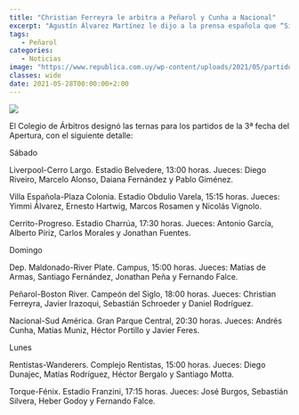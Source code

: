 ```yaml
---
title: "Christian Ferreyra le arbitra a Peñarol y Cunha a Nacional"
excerpt: "Agustín Álvarez Martínez le dijo a la prensa española que “Siempre Peñarol es favorito por la historia que tiene”."
tags:
   - Peñarol
categories:
   - Noticias
image: "https://www.republica.com.uy/wp-content/uploads/2021/05/partidos.jpg"
classes: wide
date: 2021-05-28T00:00:00+2:00
---
```



<img src="https://www.republica.com.uy/wp-content/uploads/2021/05/partidos.jpg">


El Colegio de Árbitros designó las ternas para los partidos de la 3ª fecha del Apertura, con el siguiente detalle:


Sábado


Liverpool-Cerro Largo. Estadio Belvedere, 13:00 horas. Jueces: Diego Riveiro, Marcelo Alonso, Daiana Fernández y Pablo Giménez.


Villa Española-Plaza Colonia. Estadio Obdulio Varela, 15:15 horas. Jueces: Yimmi Álvarez, Ernesto Hartwig, Marcos Rosamen y Nicolás Vignolo.


Cerrito-Progreso. Estadio Charrúa, 17:30 horas. Jueces: Antonio García, Alberto Píriz, Carlos Morales y Jonathan Fuentes.


Domingo


Dep. Maldonado-River Plate. Campus, 15:00 horas. Jueces: Matías de Armas, Santiago Fernández, Jonathan Peña y Fernando Falce.


Peñarol-Boston River. Campeón del Siglo, 18:00 horas. Jueces: Christian Ferreyra, Javier Irazoqui, Sebastián Schroeder y Daniel Rodríguez.


Nacional-Sud América. Gran Parque Central, 20:30 horas. Jueces: Andrés Cunha, Matías Muniz, Héctor Portillo y Javier Feres.


Lunes


Rentistas-Wanderers. Complejo Rentistas, 15:00 horas. Jueces: Diego Dunajec, Matías Rodríguez, Héctor Bergalo y Santiago Motta.


Torque-Fénix. Estadio Franzini, 17:15 horas. Jueces: José Burgos, Sebastián Silvera, Heber Godoy y Fernando Falce.


